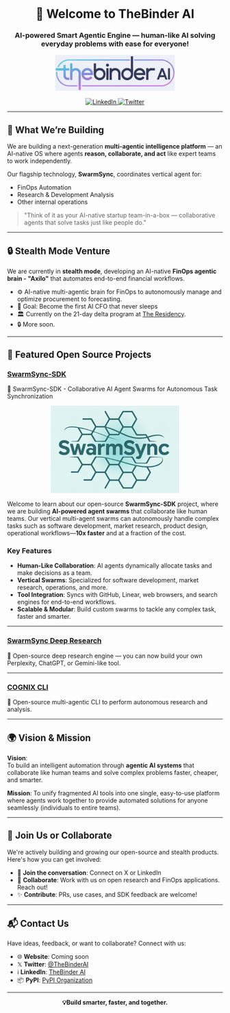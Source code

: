 <h1 align="center">🤖 Welcome to TheBinder AI</h1>
<h3 align="center">AI-powered Smart Agentic Engine — human-like AI solving everyday problems with ease for everyone!</h3>

<p align="center">
  <img src="name.jpeg" alt="TheBinder AI Logo" width="280" />
</p>

<p align="center">
  <a href="https://www.linkedin.com/company/thebinder/">
    <img src="https://img.shields.io/badge/LinkedIn-thebinder-5B5BD6?logo=linkedin&logoColor=white" alt="LinkedIn" />
  </a>
  <a href="https://x.com/TheBinderAI">
    <img src="https://img.shields.io/twitter/follow/TheBinderAI?style=social" alt="Twitter" />
  </a>
</p>

---

## 🚀 What We’re Building

We are building a next-generation **multi-agentic intelligence platform** — an AI-native OS where agents **reason, collaborate, and act** like expert teams to work independently.

Our flagship technology, **SwarmSync**, coordinates vertical agent for:
- FinOps Automation
- Research & Development Analysis
- Other internal operations

> "Think of it as your AI-native startup team-in-a-box — collaborative agents that solve tasks just like people do."

---

## 🔒 Stealth Mode Venture

We are currently in **stealth mode**, developing an AI-native **FinOps agentic brain - "Axilo"** that automates end-to-end financial workflows.

- ⚙️ AI-native multi-agentic brain for FinOps to autonomously manage and optimize procurement to forecasting.
- 🎯 Goal: Become the first AI CFO that never sleeps 
- 🏛 Currently on the 21-day delta program at [The Residency](https://www.livetheresidency.com/).
- 🔒 More soon.

---

## 🧠 Featured Open Source Projects


### [SwarmSync-SDK](https://github.com/TheBinder-AI/SwarmSync-SDK)  

🧠 SwarmSync-SDK - Collaborative AI Agent Swarms for Autonomous Task Synchronization

<p align="center">
  <img src="swarmsync.png" alt="SwarmSync Logo" width="300"/>
</p>


Welcome to learn about our open-source **SwarmSync-SDK** project, where we are building **AI-powered agent swarms** that collaborate like human teams. Our vertical multi-agent swarms can autonomously handle complex tasks such as software development, market research, product design, operational workflows—**10x faster** and at a fraction of the cost.

### Key Features
- **Human-Like Collaboration**: AI agents dynamically allocate tasks and make decisions as a team.
- **Vertical Swarms**: Specialized for software development, market research, operations, and more.
- **Tool Integration**: Syncs with GitHub, Linear, web browsers, and search engines for end-to-end workflows.
- **Scalable & Modular**: Build custom swarms to tackle any complex task, faster and smarter.

---
### [SwarmSync Deep Research](https://github.com/TheBinder-AI/SwarmSync-Deep-Research)

📡 Open-source deep research engine — you can now build your own Perplexity, ChatGPT, or Gemini-like tool.

---

### [COGNIX CLI](https://github.com/TheBinder-AI/cognix-cli)

🧬 Open-source multi-agentic CLI to perform autonomous research and analysis.

---

## 🌍 Vision & Mission

**Vision**:  
To build an intelligent automation through **agentic AI systems** that collaborate like human teams and solve complex problems faster, cheaper, and smarter.

**Mission**:
To unify fragmented AI tools into one single, easy-to-use platform where agents work together to provide automated solutions for anyone seamlessly (individuals to entire teams).

---

## 🤝 Join Us or Collaborate

We're actively building and growing our open-source and stealth products. Here's how you can get involved:

- 💬 **Join the conversation**: Connect on X or LinkedIn  
- 🧠 **Collaborate**: Work with us on open research and FinOps applications. Reach out!  
- ✨ **Contribute**: PRs, use cases, and SDK feedback are welcome!
  
---

## 📬 Contact Us

Have ideas, feedback, or want to collaborate? Connect with us:  

- 🌐 **Website**: Coming soon  
- 𝕏  **Twitter**: [@TheBinderAI](https://x.com/TheBinderAI)  
- ℹ️ **LinkedIn**: [TheBinder AI](https://www.linkedin.com/company/thebinder/)  
- 📦 **PyPI**: [PyPI Organization](https://pypi.org/org/thebinder_ai/)

---

<p align="center">
  <strong>💡Build smarter, faster, and together.</strong>
</p>
